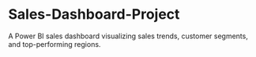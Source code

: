 # Sales-Dashboard-Project
A Power BI sales dashboard visualizing sales trends, customer segments, and top-performing regions.
